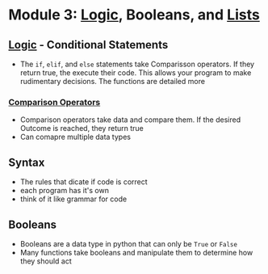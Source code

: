 <!--- Hi, if you're reading this, then Welcome! You're here for  of 2 reasons:
1. You're just seeing this in plaintext, which means you opend the file in a text editor. This is intended to be used with my Obsidian setup, which has it's own extensiosn to give my notes *flair*
2.  You're here for the author's commentary! All of my things that are commented are little snarky notes, annectdotes, and jokes I make that people studying probably don't need.
In any case, go forth, be good, and I'll see you whenever I do. --->

<!-- Tags: #python #computer_science #modules #data_types -->
# Module 3: [Logic](Topics/Logic.md), Booleans, and [Lists](Topics/Lists.md)

## [Logic](Topics/Logic.md) - Conditional  Statements
- The `if`, `elif`, and `else` statements take Comparisson operators. If they return true, the execute their code. This allows your program to make rudimentary decisions. The functions are detailed more 

### [Comparison Operators](Topics/Logic.md#Comparison&nbspOperators)
- Comparison operators take data and compare them. If the desired Outcome is reached, they return true
- Can comapre multiple data types

## Syntax
- The rules that dicate if code is correct
- each program has it's own
- think of it like grammar for code

## Booleans
- Booleans are a data type in python that can only be `True` or `False`
- Many functions take booleans and manipulate them to determine how they should act
